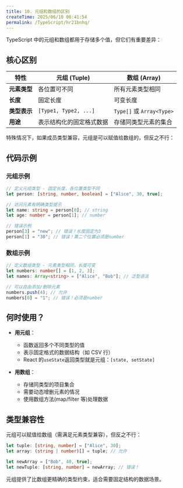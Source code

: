 ```yaml
---
title: 10. 元组和数组的区别
createTime: 2025/06/10 00:41:54
permalink: /TypeScript/hr21bnhq/
---
```


TypeScript 中的元组和数组都用于存储多个值，但它们有重要差异：

## 核心区别

| 特性         | 元组 (Tuple)             | 数组 (Array)              |
| ------------ | ------------------------ | ------------------------- |
| **元素类型** | 各位置可不同             | 所有元素类型相同          |
| **长度**     | 固定长度                 | 可变长度                  |
| **类型表示** | `[Type1, Type2, ...]`    | `Type[]` 或 `Array<Type>` |
| **用途**     | 表示结构化的固定格式数据 | 存储同类型元素的集合      |

特殊情况下，如果成员类型兼容，元组是可以赋值给数组的，但反之不行：

## 代码示例

### 元组示例

```typescript
// 定义元组类型 - 固定长度，各位置类型不同
let person: [string, number, boolean] = ["Alice", 30, true];

// 访问元素有明确类型提示
let name: string = person[0]; // string
let age: number = person[1]; // number

// 错误示例
person[3] = "new"; // 错误！长度固定为3
person[1] = "30"; // 错误！第二个位置必须是number
```

### 数组示例

```typescript
// 定义数组类型 - 元素类型相同，长度可变
let numbers: number[] = [1, 2, 3];
let names: Array<string> = ["Alice", "Bob"]; // 泛型语法

// 可以自由添加/删除元素
numbers.push(4); // 允许
numbers[0] = "1"; // 错误！必须是number
```

## 何时使用？

- **用元组**：

  - 函数返回多个不同类型的值
  - 表示固定格式的数据结构（如 CSV 行）
  - React 的`useState`返回类型就是元组：`[state, setState]`

- **用数组**：
  - 存储同类型的项目集合
  - 需要动态增删元素的情况
  - 使用数组方法(map/filter 等)处理数据

## 类型兼容性

元组可以赋值给数组（需满足元素类型兼容），但反之不行：

```typescript
let tuple: [string, number] = ["Alice", 30];
let array: (string | number)[] = tuple; // 允许

let newArray = ["Bob", 40, true];
let newTuple: [string, number] = newArray; // 错误！
```

元组提供了比数组更精确的类型约束，适合需要固定结构的数据场景。

